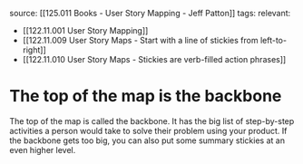 source: [[125.011 Books - User Story Mapping - Jeff Patton]]
tags:
relevant:
- [[122.11.001 User Story Mapping]]
- [[122.11.009 User Story Maps - Start with a line of stickies from left-to-right]]
- [[122.11.010 User Story Maps - Stickies are verb-filled action phrases]]

# The top of the map is the backbone

The top of the map is called the backbone. It has the big list of step-by-step activities a person would take to solve their problem using your product. If the backbone gets too big, you can also put some summary stickies at an even higher level.
